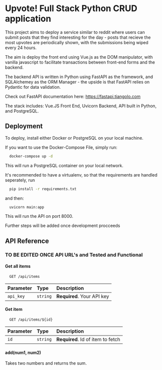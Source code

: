 
# Upvote! Full Stack Python CRUD application

This project aims to deploy a service similar to reddit where users can submit posts that they find interesting for the day - posts that recieve the most upvotes are periodically shown, with the submissions being wiped every 24 hours. 

The aim is deploy the front end using Vue.js as the DOM manipulator, with vanilla javascript to facilitate transactions between front-end forms and the backend. 

The backend API is written in Python using FastAPI as the framework, and SQLAlchemey as the ORM Manager - the upside is that FastAPI relies on Pydantic for data validation.

Check out FastAPI documentation here: https://fastapi.tiangolo.com

The stack includes: Vue.JS Front End, Uvicorn Backend, API built in Python, and PostgreSQL. 




## Deployment

To deploy, install either Docker or PostgreSQL on your local machine.

If you want to use the Docker-Compose File, simply run: 

```bash
  docker-compose up -d 
```

This will run a PostgreSQL container on your local network. 

It's recommended to have a virtualenv, so that the requirements are handled seperately, run

```bash
  pip install -r requirements.txt 
```

and then: 

```bash
  uvicorn main:app 
```

This will run the API on port 8000. 

Further steps will be added once development procceeds 
## API Reference


### TO BE EDITED ONCE API URL's and Tested and Functional
#### Get all items

```http
  GET /api/items
```

| Parameter | Type     | Description                |
| :-------- | :------- | :------------------------- |
| `api_key` | `string` | **Required**. Your API key |

#### Get item

```http
  GET /api/items/${id}
```

| Parameter | Type     | Description                       |
| :-------- | :------- | :-------------------------------- |
| `id`      | `string` | **Required**. Id of item to fetch |

#### add(num1, num2)

Takes two numbers and returns the sum.

